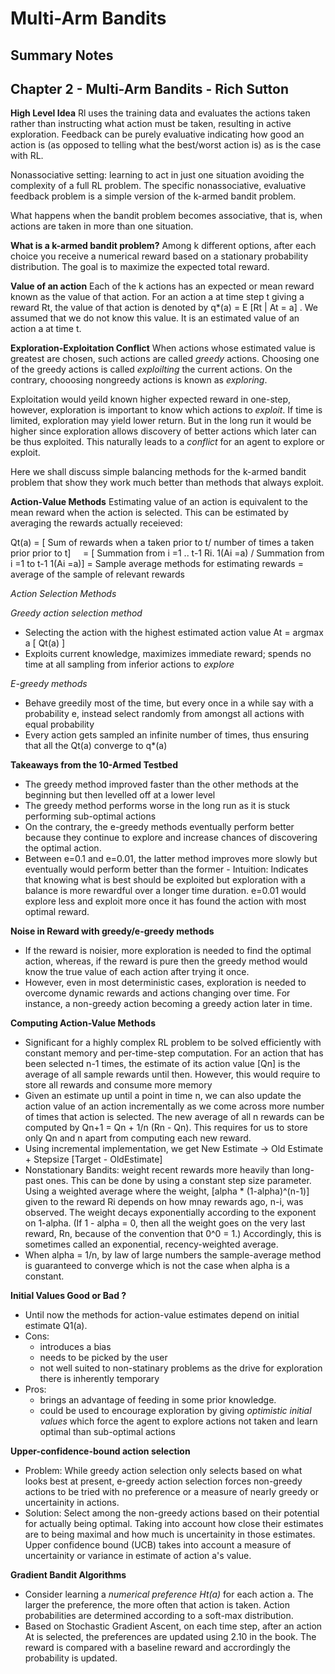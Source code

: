 # Multi-Arm Bandits
## Summary Notes

## Chapter 2 - Multi-Arm Bandits - Rich Sutton

**High Level Idea**
Rl uses the training data and evaluates the actions taken rather than instructing what action must be taken, resulting in active exploration. Feedback can be purely evaluative indicating how good an action is (as opposed to telling what the best/worst action is) as is the case with RL. 

Nonassociative setting: learning to act in just one situation avoiding the complexity of a full RL problem. The specific nonassociative, evaluative feedback problem is a simple version of the k-armed bandit problem.

What happens when the bandit problem becomes associative, that is, when actions are taken in more than one situation.
  
  
**What is a k-armed bandit problem?**
Among k different options, after each choice you receive a numerical reward based on a stationary probability distribution. The goal is to maximize the expected total reward. 

**Value of an action**
Each of the k actions has an expected or mean reward known as the value of that action. For an action a at time step t giving a reward Rt, the value of that action is denoted by q*(a) = E [Rt | At = a] . We assumed that we do not know this value. It is an estimated value of an action a at time t.

**Exploration-Exploitation Conflict**
When actions whose estimated value is greatest are chosen, such actions are called *greedy* actions. Choosing one of the greedy actions is called *exploilting* the current actions. On the contrary, chooosing nongreedy actions is known as *exploring*. 

Exploitation would yeild known higher expected reward in one-step, however, exploration is important to know which actions to *exploit*. If time is limited, exploration may yield lower return. But in the long run it would be higher since exploration allows discovery of better actions which later can be thus exploited. This naturally leads to a *conflict* for an agent to explore or exploit.

Here we shall discuss simple balancing methods for the k-armed bandit problem that show they work much better than methods that always exploit.


**Action-Value Methods**
Estimating value of an action is equivalent to the mean reward when the action is selected. This can be estimated by averaging the rewards actually receieved: 

Qt(a) = [ Sum of rewards when a taken prior to t/ number of times a taken prior prior to t]
      = [ Summation from i =1 .. t-1 Ri. 1(Ai =a) / Summation from i =1 to t-1 1(Ai =a)]
      = Sample average methods for estimating rewards 
      = average of the sample of relevant rewards


*Action Selection Methods*

*Greedy action selection method* 
  * Selecting the action with the highest estimated action value At = argmax a [ Qt(a) ]
  * Exploits current knowledge, maximizes immediate reward; spends no time at all sampling from inferior actions to *explore*

*E-greedy methods* 
  * Behave greedily most of the time, but every once in a while say with a probability e, instead select randomly from amongst all actions with equal probability
  * Every action gets sampled an infinite number of times, thus ensuring that all the Qt(a) converge to q*(a)

**Takeaways from the 10-Armed Testbed**
  * The greedy method improved faster than the other methods at the beginning but then levelled off at a lower level
  * The greedy method performs worse in the long run as it is stuck performing sub-optimal actions 
  * On the contrary, the e-greedy methods eventually perform better because they continue to explore and increase chances of discovering the optimal action.
  * Between e=0.1 and e=0.01, the latter method improves more slowly but eventually would perform better than the former - Intuition: Indicates that knowing what is best should be exploited but exploration with a balance is more rewardful over a longer time duration. e=0.01 would explore less and exploit more once it has found the action with most optimal reward.
  
**Noise in Reward with greedy/e-greedy methods**
  * If the reward is noisier, more exploration is needed to find the optimal action, whereas, if the reward is pure then the greedy method would know the true value of each action after trying it once.
  * However, even in most deterministic cases, exploration is needed to overcome dynamic rewards and actions changing over time. For instance, a non-greedy action becoming a greedy action later in time. 

**Computing Action-Value Methods**
  * Significant for a highly complex RL problem to be solved efficiently with constant memory and per-time-step computation. For an action that has been selected n-1 times, the estimate of its action value [Qn]  is the average of all sample rewards until then. However, this would require to store all rewards and consume more memory
  * Given an estimate up until a point in time n, we can also update the action value of an action incrementally as we come across more number of times that action is selected. The new average of all n rewards can be computed by
  Qn+1 = Qn + 1/n (Rn - Qn). This requires for us to store only Qn and n apart from computing each new reward.
* Using incremental implementation, we get New Estimate -> Old Estimate + Stepsize [Target - OldEstimate]
* Nonstationary Bandits: weight recent rewards more heavily than long-past ones. This can be done by using a constant step size parameter. Using a weighted average where the weight, [alpha * (1-alpha)^(n-1)] given to the reward Ri depends on how mnay rewards ago, n-i, was observed. The weight decays exponentially according to the exponent on 1-alpha. (If 1 - alpha = 0, then all the weight goes on the very last reward, Rn, because of the convention that 0^0 = 1.) Accordingly, this is sometimes called an exponential, recency-weighted average.
* When alpha = 1/n, by law of large numbers the sample-average method is guaranteed to converge which is not the case when alpha is a constant. 

**Initial Values Good or Bad ?**
  * Until now the methods for action-value estimates depend on initial estimate Q1(a). 
  * Cons: 
      * introduces a bias
      * needs to be picked by the user
      * not well suited to non-statinary problems as the drive for exploration there is inherently temporary
  * Pros: 
      * brings an advantage of feeding in some prior knowledge.
      * could be used to encourage exploration by giving *optimistic initial values* which force the agent to explore actions not taken and learn optimal than sub-optimal actions
      
**Upper-confidence-bound action selection**
  * Problem: While greedy action selection only selects based on what looks best at present, e-greedy action selection forces non-greedy actions to be tried with no preference or a measure of nearly greedy or uncertainity in actions.
  * Solution: Select among the non-greedy actions based on their potential for actually being optimal. Taking into account how close their estimates are to being maximal and how much is uncertainity in those estimates.
  Upper confidence bound (UCB) takes into account a measure of uncertainity or variance in estimate of action a's value.

**Gradient Bandit Algorithms**
  * Consider learning a *numerical preference Ht(a)* for each action a. The larger the preference, the more often that action is taken. Action probabilities are determined according to a soft-max distribution.
  * Based on Stochastic Gradient Ascent, on each time step, after an action At is selected, the preferences are updated using 2.10 in the book. The reward is compared with a baseline reward and accrordingly the probability is updated.
